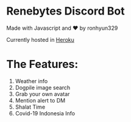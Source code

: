 # Renebytes Discord Bot
Made with Javascript and ❤️ by ronhyun329

Currently hosted in [Heroku](https://heroku.com)


# The Features:
1. Weather info
2. Dogpile image search
3. Grab your own avatar
4. Mention alert to DM
5. Shalat Time
6. Covid-19 Indonesia Info
